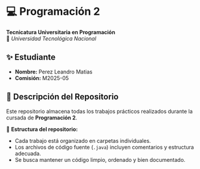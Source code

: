 # 💻 Programación 2  
**Tecnicatura Universitaria en Programación**  
📍 *Universidad Tecnológica Nacional*  

## ✨ Estudiante  
- **Nombre:** Perez Leandro Matias 
- **Comisión:** M2025-05  

## 📂 Descripción del Repositorio  
Este repositorio almacena todas los trabajos prácticos realizados durante la cursada de **Programación 2**.  

📌 **Estructura del repositorio:**  
- Cada trabajo está organizado en carpetas individuales.  
- Los archivos de código fuente (`.java`) incluyen comentarios y estructura adecuada.  
- Se busca mantener un código limpio, ordenado y bien documentado.  


